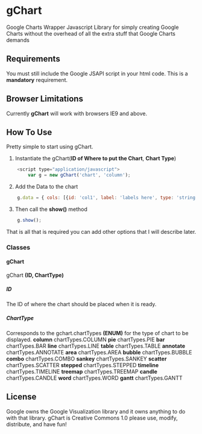 # gChart
Google Charts Wrapper Javascript Library for simply creating Google Charts without the overhead of all the extra stuff that Google Charts demands

## Requirements
You must still include the Google JSAPI script in your html code. This is a __mandatory__ requirement.

## Browser Limitations
Currently __gChart__ will work with browsers IE9 and above.

## How To Use
Pretty simple to start using gChart.
1. Instantiate the gChart(__ID of Where to put the Chart__, __Chart Type__)
```javascript
    <script type="application/javascript">
        var g = new gChart('chart', 'column');
```
2. Add the Data to the chart
```javascript
    g.data = { cols: [{id: 'col1', label: 'labels here', type: 'string'},{id: 'col2', label: 'Another label', type: 'number'},{id: 'col3', label: 'Yet Another label', type: 'number'}], rows: [{c: [ {v: 'Realm-1'}, {v: 3 }, {v: 2 }] }] };
```
3. Then call the __show()__ method
```javascript
    g.show();
```

That is all that is required you can add other options that I will describe later. 

### Classes

#### gChart
gChart __(ID, ChartType)__

##### ID
The ID of where the chart should be placed when it is ready.

##### ChartType
Corresponds to the gchart.chartTypes **(ENUM)** for the type of chart to be displayed.
__column__ chartTypes.COLUMN 
__pie__ chartTypes.PIE 
__bar__ chartTypes.BAR 
__line__ chartTypes.LINE 
__table__ chartTypes.TABLE 
__annotate__ chartTypes.ANNOTATE 
__area__ chartTypes.AREA 
__bubble__ chartTypes.BUBBLE 
__combo__ chartTypes.COMBO 
__sankey__ chartTypes.SANKEY 
__scatter__ chartTypes.SCATTER 
__stepped__ chartTypes.STEPPED 
__timeline__ chartTypes.TIMELINE 
__treemap__ chartTypes.TREEMAP 
__candle__ chartTypes.CANDLE 
__word__ chartTypes.WORD 
__gantt__ chartTypes.GANTT 

## License
Google owns the Google Visualization library and it owns anything to do with that library.
gChart is Creative Commons 1.0 please use, modify, distribute, and have fun!
